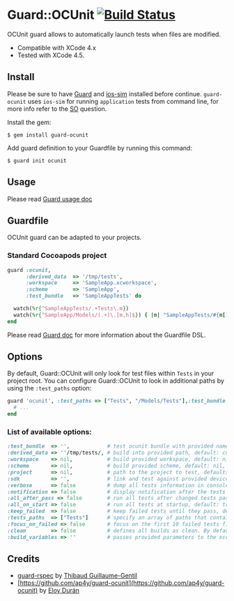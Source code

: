 # Guard::OCUnit [![Build Status](https://secure.travis-ci.org/ap4y/guard-ocunit.png?branch=master)](http://travis-ci.org/ap4y/guard-ocunit)

OCUnit guard allows to automatically launch tests when files are modified.

* Compatible with XCode 4.x
* Tested with XCode 4.5.

## Install

Please be sure to have [Guard](https://github.com/guard/guard) and [ios-sim](https://github.com/phonegap/ios-sim) installed before continue. `guard-ocunit` uses `ios-sim` for running `application` tests from command line, for more info refer to the [SO](http://stackoverflow.com/questions/12557935/xcode-4-5-command-line-unit-testing) question.

Install the gem:

```
$ gem install guard-ocunit
```

Add guard definition to your Guardfile by running this command:

```
$ guard init ocunit
```

## Usage

Please read [Guard usage doc](https://github.com/guard/guard#readme)

## Guardfile

OCUnit guard can be adapted to your projects.

### Standard Cocoapods project

``` ruby
guard :ocunit,
      :derived_data  => '/tmp/tests',
      :workspace     => 'SampleApp.xcworkspace',
      :scheme        => 'SampleApp',
      :test_bundle   => 'SampleAppTests' do

  watch(%r{^SampleAppTests/.+Tests\.m})
  watch(%r{^SampleApp/Models/(.+)\.[m,h]$}) { |m| "SampleAppTests/#{m[1]}Tests.m" }
end
```

Please read [Guard doc](https://github.com/guard/guard#readme) for more information about the Guardfile DSL.

## Options

By default, Guard::OCUnit will only look for test files within `Tests` in your project root. You can configure Guard::OCUnit to look in additional paths by using the `:test_paths` option:

``` ruby
guard 'ocunit', :test_paths => ["Tests", "/Models/Tests"],:test_bundle => 'SampleAppTests' do
  # ...
end
```

### List of available options:

``` ruby
:test_bundle  => '',            # test ocunit bundle with provided name, mandatory parameter
:derived_data => ''/tmp/tests/, # build into provided path, default: current folder
:workspace    => nil,           # build provided workspace, default: nil, use with :scheme
:scheme       => nil,           # build provided scheme, default: nil, use with :workspace
:project      => nil,           # path to the project to test, defaults to current folder
:sdk          => '',            # link and test against provided device sdk, default: 'iphonesimulator'
:verbose      => false          # dump all tests information in console
:notification => false          # display notification after the tests are done running, default: true
:all_after_pass => false        # run all tests after changed tests pass, default: true
:all_on_start => false          # run all tests at startup, default: true
:keep_failed  => false          # keep failed tests until they pass, default: true
:tests_paths  => ["Tests"]      # specify an array of paths that contain test files
:focus_on_failed => false       # focus on the first 10 failed tests first, rerun till they pass
:clean        => false          # defines all builds as clean. By default run all command doing clean build
:build_variables => ''          # passes provided parameters to the xcodebuild
```

## Credits

* [guard-rspec](https://github.com/guard/guard-rspec) by [Thibaud Guillaume-Gentil](https://github.com/thibaudgg)
* [https://github.com/ap4y/guard-ocunit](https://github.com/ap4y/guard-ocunit) by
[Eloy Durán](https://github.com/alloy)
